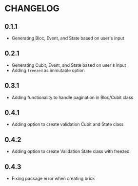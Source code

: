 # CHANGELOG

## 0.1.1

- Generating Bloc, Event, and State based on user's input

## 0.2.1

- Generating Cubit, Event, and State based on user's input
- Adding `freezed` as immutable option

## 0.3.1

- Adding functionality to handle pagination in Bloc/Cubit class

## 0.4.1

- Adding option to create validation Cubit and State class

## 0.4.2

- Adding option to create Validation State class with freezed

## 0.4.3

- Fixing package error when creating brick
